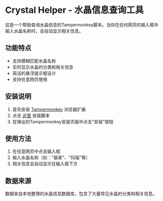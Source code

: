 # Crystal Helper - 水晶信息查询工具

这是一个帮助查询水晶信息的Tampermonkey脚本。当你在任何网页的输入框中输入水晶名称时，会自动显示相关信息。

## 功能特点

- 支持模糊匹配水晶名称
- 实时显示水晶的分类和相关信息
- 简洁的悬浮提示框设计
- 支持任意网页使用

## 安装说明

1. 首先安装 [Tampermonkey](https://www.tampermonkey.net/) 浏览器扩展
2. 点击 [这里](https://raw.githubusercontent.com/nicsnakevip/crystal_data/main/crystal_helper.user.js) 安装脚本
3. 在弹出的Tampermonkey安装页面中点击"安装"按钮

## 使用方法

1. 在任意网页中点击输入框
2. 输入水晶名称（如："翡翠"、"玛瑙"等）
3. 相关信息会自动显示在输入框下方

## 数据来源

数据来自本地整理的水晶信息数据库，包含了大量常见水晶的分类和相关信息。 